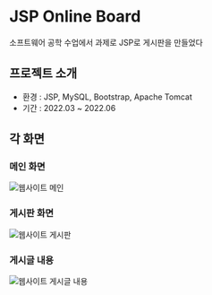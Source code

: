 # JSP Online Board 
소프트웨어 공학 수업에서 과제로 JSP로 게시판을 만들었다
## 프로젝트 소개 
* 환경 : JSP, MySQL, Bootstrap, Apache Tomcat
* 기간 : 2022.03 ~ 2022.06

## 각 화면
### 메인 화면

![웹사이트 메인](https://github.com/Fire-Lights-1s/online_board/assets/108480062/4517f1e9-6456-47d1-916a-c095a2ebdbdf)

### 게시판 화면

![웹사이트 게시판](https://github.com/Fire-Lights-1s/online_board/assets/108480062/4bb2ce52-e4c5-455c-879c-ac64234f5a09)

### 게시글 내용

![웹사이트 게시글 내용](https://github.com/Fire-Lights-1s/online_board/assets/108480062/4f4f3b05-e50b-4c64-9407-7733a9630b28)
